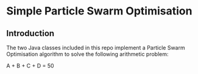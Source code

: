 # Simple Particle Swarm Optimisation

## Introduction
The two Java classes included in this repo implement a Particle Swarm Optimisation algorithm to solve the following arithmetic problem:

A + B + C + D = 50

